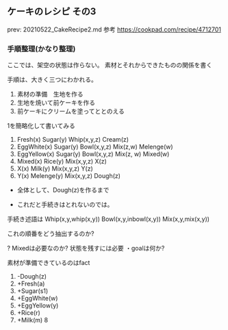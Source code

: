 ## ケーキのレシピ その3
prev:  20210522_CakeRecipe2.md
参考 https://cookpad.com/recipe/4712701

### 手順整理(かなり整理)
ここでは、架空の状態は作らない。
素材とそれからできたものの関係を書く

手順は、大きく三つにわかれる。
1) 素材の準備　生地を作る
2) 生地を焼いて前ケーキを作る
3) 前ケーキにクリームを塗ってととのえる

1を簡略化して書いてみる

1. Fresh(x) Sugar(y) Whip(x,y,z) Cream(z)
2. EggWhite(x) Sugar(y) Bowl(x,y,z) Mix(z,w) Melenge(w) 
3. EggYellow(x) Sugar(y) Bowl(x,y,z) Mix(z, w) Mixed(w)
4. Mixed(x) Rice(y) Mix(x,y,z) X(z)
5. X(x) Milk(y) Mix(x,y,z) Y(z)
6. Y(x) Melenge(y) Mix(x,y,z) Dough(z)

*  全体として、Dough(z)を作るまで

- これだと手続きはとれないのでは。

手続き述語は
Whip(x,y,whip(x,y))
Bowl(x,y,inbowl(x,y))
Mix(x,y,mix(x,y))

これの順番をどう抽出するのか?

?
Mixedは必要なのか? 状態を残すには必要
・goalは何か?  

素材が準備できているのはfact

1. -Dough(z)
2. +Fresh(a)
3. +Sugar(s1)
4. +EggWhite(w)
5. +EggYellow(y)
6. +Rice(r)
7. +Milk(m)
8


  


